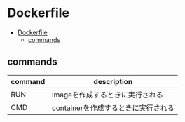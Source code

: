 # Dockerfile

- [Dockerfile](#dockerfile)
  - [commands](#commands)

## commands

| command | description                         |
| ------- | ----------------------------------- |
| RUN     | imageを作成するときに実行される     |
| CMD     | containerを作成するときに実行される |
